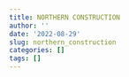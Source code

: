 ```yaml
---
title: NORTHERN CONSTRUCTION
author: ''
date: '2022-08-29'
slug: northern_construction
categories: []
tags: []
---
```

